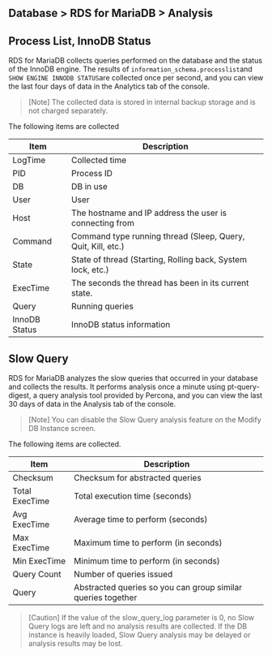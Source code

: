 ## Database > RDS for MariaDB > Analysis

## Process List, InnoDB Status

RDS for MariaDB collects queries performed on the database and the status of the InnoDB engine. The results of `information_schema.processlist`and `SHOW ENGINE INNODB STATUS`are collected once per second, and you can view the last four days of data in the Analytics tab of the console.

> [Note] The collected data is stored in internal backup storage and is not charged separately.

The following items are collected

| Item            | Description                                                |
|---------------|---------------------------------------------------|
| LogTime       | Collected time                                             |
| PID           | Process ID                                           |
| DB            | DB in use                                          |
| User          | User                                               |
| Host          | The hostname and IP address the user is connecting from                          |
| Command       | Command type running thread (Sleep, Query, Quit, Kill, etc.)    |
| State         | State of thread (Starting, Rolling back, System lock, etc.) |
| ExecTime      | The seconds the thread has been in its current state.                          |
| Query         | Running queries                                          |
| InnoDB Status | InnoDB status information                                      |

## Slow Query

RDS for MariaDB analyzes the slow queries that occurred in your database and collects the results. It performs analysis once a minute using pt-query-digest, a query analysis tool provided by Percona, and you can view the last 30 days of data in the Analysis tab of the console.

> [Note] You can disable the Slow Query analysis feature on the Modify DB Instance screen.

The following items are collected.

| Item             | Description                        |
|----------------|---------------------------|
| Checksum       | Checksum for abstracted queries      |
| Total ExecTime | Total execution time (seconds)               |
| Avg ExecTime   | Average time to perform (seconds)               |
| Max ExecTime   | Maximum time to perform (in seconds)               |
| Min ExecTime   | Minimum time to perform (in seconds)               |
| Query Count    | Number of queries issued                  |
| Query          | Abstracted queries so you can group similar queries together |

> [Caution]
> If the value of the slow_query_log parameter is 0, no Slow Query logs are left and no analysis results are collected.
> If the DB instance is heavily loaded, Slow Query analysis may be delayed or analysis results may be lost.